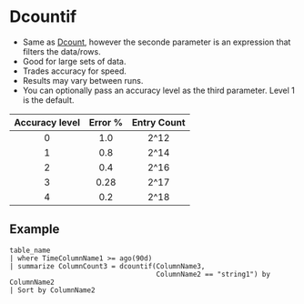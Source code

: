 # Dcountif

- Same as [Dcount](dcount.md), however the seconde parameter is an expression that filters the data/rows.
- Good for large sets of data.
- Trades accuracy for speed.
- Results may vary between runs.
- You can optionally pass an accuracy level as the third parameter. Level 1 is the default.

| Accuracy level | Error % | Entry Count |
| :------------: | :-----: | :---------: |
|        0       |   1.0   |    2^12     |
|        1       |   0.8   |    2^14     |
|        2       |   0.4   |    2^16     |
|        3       |   0.28  |    2^17     |
|        4       |   0.2   |    2^18     |

## Example

```KQL
table_name
| where TimeColumnName1 >= ago(90d)
| summarize ColumnCount3 = dcountif(ColumnName3,
                                    ColumnName2 == "string1") by ColumnName2
| Sort by ColumnName2
```
